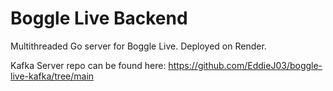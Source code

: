 # Boggle Live Backend

Multithreaded Go server for Boggle Live. Deployed on Render.

Kafka Server repo can be found here: https://github.com/EddieJ03/boggle-live-kafka/tree/main
